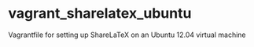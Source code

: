 # vagrant_sharelatex_ubuntu
Vagrantfile for setting up ShareLaTeX on an Ubuntu 12.04 virtual machine
